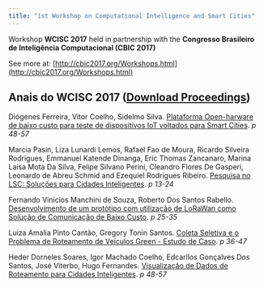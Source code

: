 ```yaml
---
title: "1st Workshop on Computational Intelligence and Smart Cities"
---
```


Workshop **WCISC 2017** held in partnership with the **Congresso Brasileiro de Inteligência Computacional (CBIC 2017)**

See more at: [http://cbic2017.org/Workshops.html](http://cbic2017.org/Workshops.html)

## Anais do WCISC 2017 ([Download Proceedings](proceedings-wcisc2017.pdf))

Diógenes Ferreira, Vitor Coelho, Sidelmo Silva.
[Plataforma Open-harware de baixo custo para teste de dispositivos IoT voltados para Smart Cities](/wcisc2017/CBIC2017-WCISC_paper_1.pdf). *p 48-57*

Marcia Pasin, Liza Lunardi Lemos, Rafael Fao de Moura, Ricardo Silveira Rodrigues, Emmanuel Katende Dinanga, Eric Thomas Zancanaro, Marina Laisa Mota Da Silva, Felipe Silvano Perini, Cleandro Flores De Gasperi, Leonardo de Abreu Schmid and Ezequiel Rodrigues Ribeiro.
[Pesquisa no LSC: Soluções para Cidades Inteligentes](/wcisc2017/CBIC2017-WCISC_paper_1.pdf). *p 13-24*

Fernando Vinicios Manchini de Souza, Roberto Dos Santos Rabello.
[Desenvolvimento de um protótipo com utilização de LoRaWan como Solução de Comunicação de Baixo Custo](/wcisc2017/CBIC2017-WCISC_paper_1.pdf). *p 25-35*

Luiza Amalia Pinto Cantão, Gregory Tonin Santos.
[Coleta Seletiva e o Problema de Roteamento de Veículos Green - Estudo de Caso](/wcisc2017/CBIC2017-WCISC_paper_1.pdf). *p 36-47*

Heder Dorneles Soares, Igor Machado Coelho, Edcarllos Gonçalves Dos Santos, José Viterbo, Hugo Fernandes.
[Visualização de Dados de Roteamento para Cidades Inteligentes](/wcisc2017/CBIC2017-WCISC_paper_1.pdf). *p 48-57*
